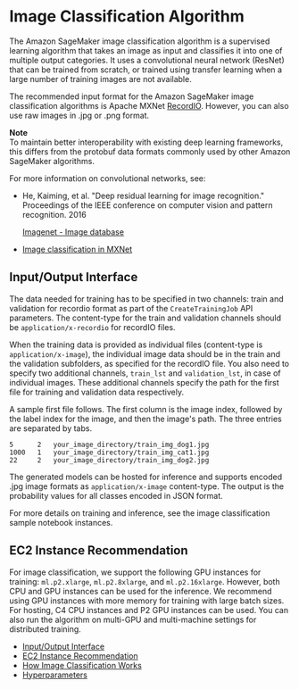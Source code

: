 # Image Classification Algorithm<a name="image-classification"></a>

The Amazon SageMaker image classification algorithm is a supervised learning algorithm that takes an image as input and classifies it into one of multiple output categories\. It uses a convolutional neural network \(ResNet\) that can be trained from scratch, or trained using transfer learning when a large number of training images are not available\.

The recommended input format for the Amazon SageMaker image classification algorithms is Apache MXNet [RecordIO](https://mxnet.incubator.apache.org/architecture/note_data_loading.html)\. However, you can also use raw images in \.jpg or \.png format\.

**Note**  
To maintain better interoperability with existing deep learning frameworks, this differs from the protobuf data formats commonly used by other Amazon SageMaker algorithms\.

For more information on convolutional networks, see: 

+ He, Kaiming, et al\. "Deep residual learning for image recognition\." Proceedings of the IEEE conference on computer vision and pattern recognition\. 2016

  [Imagenet \- Image database](http://www.image-net.org/) 

+ [Image classification in MXNet](https://github.com/apache/incubator-mxnet/tree/master/example/image-classification)

## Input/Output Interface<a name="IC-inputoutput"></a>

The data needed for training has to be specified in two channels: train and validation for recordio format as part of the `CreateTrainingJob` API parameters\. The content\-type for the train and validation channels should be `application/x-recordio` for recordIO files\.

When the training data is provided as individual files \(content\-type is `application/x-image`\), the individual image data should be in the train and the validation subfolders, as specified for the recordIO file\. You also need to specify two additional channels, `train_lst` and `validation_lst`, in case of individual images\. These additional channels specify the path for the first file for training and validation data respectively\. 

A sample first file follows\. The first column is the image index, followed by the label index for the image, and then the image's path\. The three entries are separated by tabs\. 

```
5      2   your_image_directory/train_img_dog1.jpg
1000   1   your_image_directory/train_img_cat1.jpg
22     2   your_image_directory/train_img_dog2.jpg
```

The generated models can be hosted for inference and supports encoded \.jpg image formats as `application/x-image` content\-type\. The output is the probability values for all classes encoded in JSON format\.

For more details on training and inference, see the image classification sample notebook instances\.

## EC2 Instance Recommendation<a name="IC-instances"></a>

 For image classification, we support the following GPU instances for training: `ml.p2.xlarge`, `ml.p2.8xlarge`, and `ml.p2.16xlarge`\. However, both CPU and GPU instances can be used for the inference\. We recommend using GPU instances with more memory for training with large batch sizes\. For hosting, C4 CPU instances and P2 GPU instances can be used\. You can also run the algorithm on multi\-GPU and multi\-machine settings for distributed training\. 


+ [Input/Output Interface](#IC-inputoutput)
+ [EC2 Instance Recommendation](#IC-instances)
+ [How Image Classification Works](IC-HowItWorks.md)
+ [Hyperparameters](IC-Hyperparameter.md)